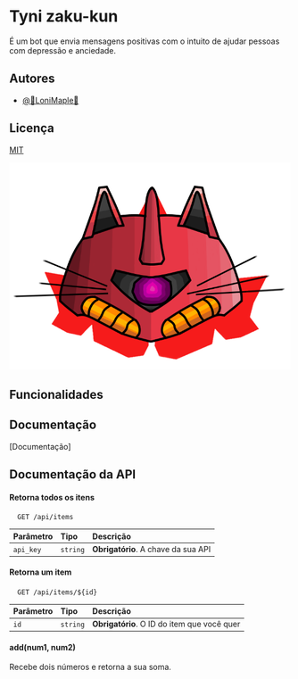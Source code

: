 
# Tyni zaku-kun

É um bot que envia mensagens positivas com o intuito de ajudar pessoas com depressão e anciedade.


## Autores

- [@🍁LoniMaple🍁](https://www.github.com/LoniMaple)




## Licença

[MIT](https://choosealicense.com/licenses/mit/)



![Logo](/Main/Src/Images/ZakuCatGirl.png)




## Funcionalidades





## Documentação

[Documentação]




## Documentação da API

#### Retorna todos os itens

```http
  GET /api/items
```

| Parâmetro   | Tipo       | Descrição                           |
| :---------- | :--------- | :---------------------------------- |
| `api_key` | `string` | **Obrigatório**. A chave da sua API |

#### Retorna um item

```http
  GET /api/items/${id}
```

| Parâmetro   | Tipo       | Descrição                                   |
| :---------- | :--------- | :------------------------------------------ |
| `id`      | `string` | **Obrigatório**. O ID do item que você quer |

#### add(num1, num2)

Recebe dois números e retorna a sua soma.

